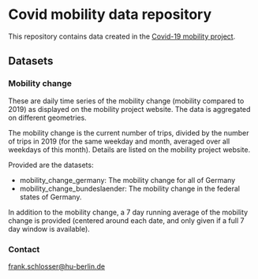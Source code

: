 # Covid mobility data repository

This repository contains data created in the [Covid-19 mobility project](https://www.covid-19-mobility.org/).

## Datasets

### Mobility change

These are daily time series of the mobility change (mobility compared to 2019) as displayed on the mobility project website. The data is aggregated on different geometries.

The mobility change is the current number of trips, divided by the number of trips in 2019 (for the same weekday and month, averaged over all weekdays of this month). Details are listed on the mobility project website.

Provided are the datasets:

- mobility_change_germany: The mobility change for all of Germany
- mobility_change_bundeslaender: The mobility change in the federal states of Germany.

In addition to the mobility change, a 7 day running average of the mobility change is provided (centered around each date, and only given if a full 7 day window is available).

### Contact

frank.schlosser@hu-berlin.de
